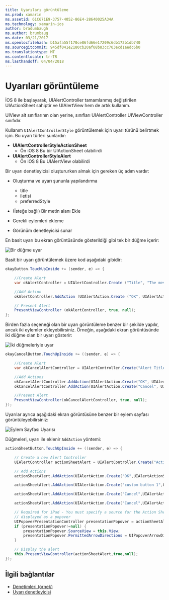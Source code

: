 ```yaml
---
title: Uyarıları görüntüleme
ms.prod: xamarin
ms.assetid: 61C671E9-3757-4052-86E4-28640025A34A
ms.technology: xamarin-ios
author: bradumbaugh
ms.author: brumbaug
ms.date: 03/21/2017
ms.openlocfilehash: b15afa55f170ce86fd66e17209c6db172b1db740
ms.sourcegitcommit: 945df041e2180cb20af08b83cc703ecd1aedc6b0
ms.translationtype: MT
ms.contentlocale: tr-TR
ms.lasthandoff: 04/04/2018
---
```

# <a name="displaying-alerts"></a>Uyarıları görüntüleme

İOS 8 ile başlayarak, UIAlertController tamamlanmış değiştirilen UIActionSheet sahiptir ve UIAlertView hem de artık kullanım.

UIView alt sınıflarının olan yerine, sınıfları UIAlertController UIViewController sınıfıdır.

Kullanım `UIAlertControllerStyle` görüntülemek için uyarı türünü belirtmek için. Bu uyarı türleri şunlardır:

- **UIAlertControllerStyleActionSheet**
    * Ön iOS 8 Bu bir UIActionSheet olabilirdi
- **UIAlertControllerStyleAlert**
    * Ön iOS 8 Bu UIAlertView olabilirdi 

Bir uyarı denetleyicisi oluştururken almak için gereken üç adım vardır:

- Oluşturma ve uyarı şununla yapılandırma
    * title
    * iletisi
    * preferredStyle
    
- (İsteğe bağlı) Bir metin alanı Ekle
- Gerekli eylemleri ekleme
- Görünüm denetleyicisi sunar

En basit uyarı bu ekran görüntüsünde gösterildiği gibi tek bir düğme içerir:

 ![Bir düğme uyar](alerts-images/alert1.png)

Basit bir uyarı görüntülemek üzere kod aşağıdaki gibidir:

```csharp
okayButton.TouchUpInside += (sender, e) => {

    //Create Alert
    var okAlertController = UIAlertController.Create ("Title", "The message", UIAlertControllerStyle.Alert);

    //Add Action
    okAlertController.AddAction (UIAlertAction.Create ("OK", UIAlertActionStyle.Default, null));

    // Present Alert
    PresentViewController (okAlertController, true, null);
};
```

Birden fazla seçeneği olan bir uyarı görüntüleme benzer bir şekilde yapılır, ancak iki eylemler ekleyebilirsiniz. Örneğin, aşağıdaki ekran görüntüsünde iki düğme olan bir uyarı gösterir:

 ![ İki düğmeleriyle uyar](alerts-images/alert2.png)

```csharp
okayCancelButton.TouchUpInside += ((sender, e) => {

    //Create Alert
    var okCancelAlertController = UIAlertController.Create("Alert Title", "Choose from two buttons", UIAlertControllerStyle.Alert);

    //Add Actions
    okCancelAlertController.AddAction(UIAlertAction.Create("OK", UIAlertActionStyle.Default, alert => Console.WriteLine ("Okay was clicked")));
    okCancelAlertController.AddAction(UIAlertAction.Create("Cancel", UIAlertActionStyle.Cancel, alert => Console.WriteLine ("Cancel was clicked")));

    //Present Alert
    PresentViewController(okCancelAlertController, true, null);
});
```

Uyarılar ayrıca aşağıdaki ekran görüntüsüne benzer bir eylem sayfası görüntüleyebilirsiniz:

 ![Eylem Sayfası Uyarısı](alerts-images/alert3.png)

Düğmeleri, uyarı ile eklenir `AddAction` yöntemi:

```csharp
actionSheetButton.TouchUpInside += ((sender, e) => {

    // Create a new Alert Controller
    UIAlertController actionSheetAlert = UIAlertController.Create("Action Sheet", "Select an item from below", UIAlertControllerStyle.ActionSheet);

    // Add Actions
    actionSheetAlert.AddAction(UIAlertAction.Create("OK",UIAlertActionStyle.Default, (action) => Console.WriteLine ("Item One pressed.")));

    actionSheetAlert.AddAction(UIAlertAction.Create("custom button 1",UIAlertActionStyle.Default, (action) => Console.WriteLine ("Item Two pressed.")));

    actionSheetAlert.AddAction(UIAlertAction.Create("Cancel",UIAlertActionStyle.Default, (action) => Console.WriteLine ("Item Three pressed.")));

    actionSheetAlert.AddAction(UIAlertAction.Create("Cancel",UIAlertActionStyle.Cancel, (action) => Console.WriteLine ("Cancel button pressed.")));

    // Required for iPad - You must specify a source for the Action Sheet since it is
    // displayed as a popover
    UIPopoverPresentationController presentationPopover = actionSheetAlert.PopoverPresentationController;
    if (presentationPopover!=null) {
        presentationPopover.SourceView = this.View;
        presentationPopover.PermittedArrowDirections = UIPopoverArrowDirection.Up;
    }

    // Display the alert
    this.PresentViewController(actionSheetAlert,true,null);
});
```

## <a name="related-links"></a>İlgili bağlantılar

- [Denetimleri (örnek)](https://developer.xamarin.com/samples/Controls/)
- [Uyarı denetleyicisi](https://developer.xamarin.com/recipes/ios/standard_controls/alertcontroller/)

